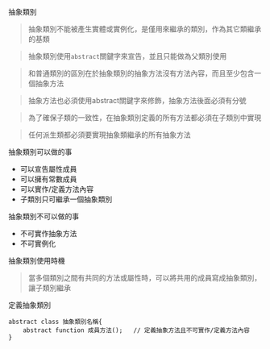 抽象類別

>抽象類別不能被產生實體或實例化，是僅用來繼承的類別，作為其它類繼承的基類

>抽象類別使用`abstract`關鍵字來宣告，並且只能做為父類別使用

>和普通類別的區別在於抽象類別的抽象方法沒有方法內容，而且至少包含一個抽象方法

>抽象方法也必須使用abstract關鍵字來修飾，抽象方法後面必須有分號

>為了確保子類的一致性，在抽象類別定義的所有方法都必須在子類別中實現

>任何派生類都必須要實現抽象類繼承的所有抽象方法

抽象類別可以做的事
* 可以宣告屬性成員
* 可以擁有常數成員
* 可以實作/定義方法內容
* 子類別只可繼承一個抽象類別

抽象類別不可以做的事
* 不可實作抽象方法
* 不可實例化

抽象類別使用時機

>當多個類別之間有共同的方法或屬性時，可以將共用的成員寫成抽象類別，讓子類別繼承

定義抽象類別
```
abstract class 抽象類別名稱{
	abstract function 成員方法();	// 定義抽象方法且不可實作/定義方法內容
}
```